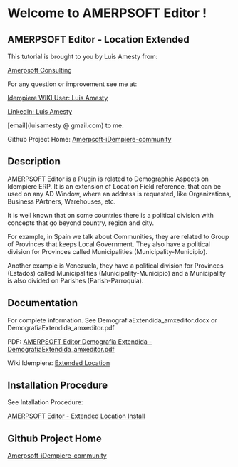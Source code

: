 # Welcome to AMERPSOFT Editor !

## <b>AMERPSOFT Editor - Location Extended</b>
This tutorial is brought to you by Luis Amesty from:

[Amerpsoft Consulting](http://amerpsoft.com/index.php/en/)

For any question or improvement see me at:

[Idempiere WIKI User: Luis Amesty](https://wiki.idempiere.org/en/User:Luisamesty)

[LinkedIn: Luis Amesty](https://www.linkedin.com/in/luisamesty/)

[email](luisamesty @ gmail.com) to me. <br/>


Github Project Home: [Amerpsoft-iDempiere-community](https://github.com/luisamesty/Amerpsoft-iDempiere-community/blob/master/README.md)
## <b>Description</b>


AMERPSOFT Editor is a Plugin is related to Demographic Aspects on Idempiere ERP.  It is an extension of Location Field reference, that can be used on any AD Window, where an address is requested, like Organizations, Business PArtners, Warehouses, etc.

It is well known that on some countries there is a political division with concepts that go beyond country, region and city. 

For example, in Spain we talk about Communities, they are related to Group of Provinces that keeps Local Government. They also have a political division for Provinces called Municipalities (Municipality-Municipio).

Another example is Venezuela, they have a political division for Provinces (Estados) called Municipalities (Municipality-Municipio) and a Municipality is also divided on Parishes (Parish-Parroquia). 


## <b>Documentation</b>

For complete information.
See DemografiaExtendida_amxeditor.docx 
  or 
DemografiaExtendida_amxeditor.pdf

PDF: [AMERPSOFT Editor Demografia Extendida - DemografiaExtendida_amxeditor.pdf ](https://github.com/luisamesty/Amerpsoft-iDempiere-community/blob/master/org.amerpsoft.com.idempiere.editors-com/documentation/DemografiaExtendida_amxeditor.pdf)

Wiki Idempiere: [Extended Location](http://wiki.idempiere.org/en/Plugin:_Extended_Location)

## <b>Installation Procedure</b>


See Intallation Procedure:

[AMERPSOFT Editor - Extended Location Install ](https://github.com/luisamesty/Amerpsoft-iDempiere-community/tree/master/org.amerpsoft.com.idempiere.editors-com/install/AMERP%20amxeditor_Installation.md)


## <b>Github Project Home</b>
[Amerpsoft-iDempiere-community](https://github.com/luisamesty/Amerpsoft-iDempiere-community/blob/master/README.md)